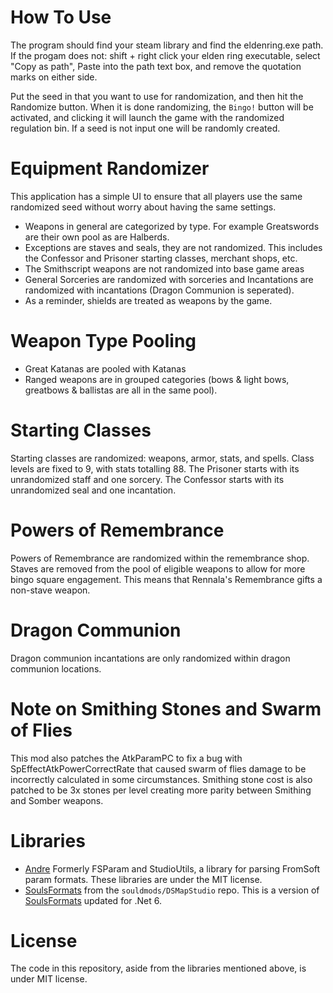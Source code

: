 # How To Use
The program should find your steam library and find the eldenring.exe path. If the progam does not: shift + right click your elden ring executable, select "Copy as path", Paste into the path text box, and remove the quotation marks on either side.

Put the seed in that you want to use for randomization, and then hit the Randomize button. When it is done randomizing, the `Bingo!` button will be activated, and clicking it will launch the game with the randomized regulation bin. If a seed is not input one will be randomly created.

# Equipment Randomizer
This application has a simple UI to ensure that all players use the same randomized seed without worry about having the same settings.
* Weapons in general are categorized by type. For example Greatswords are their own pool as are Halberds.
* Exceptions are staves and seals, they are not randomized. This includes the Confessor and Prisoner starting classes, merchant shops, etc.
* The Smithscript weapons are not randomized into base game areas
* General Sorceries are randomized with sorceries and Incantations are randomized with incantations (Dragon Communion is seperated).
* As a reminder, shields are treated as weapons by the game. 

# Weapon Type Pooling
* Great Katanas are pooled with Katanas
* Ranged weapons are in grouped categories (bows & light bows, greatbows & ballistas are all in the same pool). 

# Starting Classes
Starting classes are randomized: weapons, armor, stats, and spells. Class levels are fixed to 9, with stats totalling 88.
The Prisoner starts with its unrandomized staff and one sorcery. 
The Confessor starts with its unrandomized seal and one incantation.

# Powers of Remembrance
Powers of Remembrance are randomized within the remembrance shop. Staves are removed from the pool of eligible weapons to allow for more bingo square engagement. This means that Rennala's Remembrance gifts a non-stave weapon.

# Dragon Communion
Dragon communion incantations are only randomized within dragon communion locations.

# Note on Smithing Stones and Swarm of Flies
This mod also patches the AtkParamPC to fix a bug with SpEffectAtkPowerCorrectRate that caused swarm of flies damage to be incorrectly calculated in some circumstances. Smithing stone cost is also patched to be 3x stones per level creating more parity between Smithing and Somber weapons.

# Libraries
* [Andre](https://github.com/soulsmods/DSMapStudio/blob/master/src/Andre/Andre.Formats/Param.cs) Formerly FSParam and StudioUtils, a library for parsing FromSoft param formats. These libraries are under the MIT license.  
* [SoulsFormats](https://github.com/soulsmods/DSMapStudio/tree/master/src/Andre/SoulsFormats) from the `souldmods/DSMapStudio` repo. This is a version of [SoulsFormats](https://github.com/JKAnderson/SoulsFormats) updated for .Net 6.

# License
The code in this repository, aside from the libraries mentioned above, is under MIT license.  

